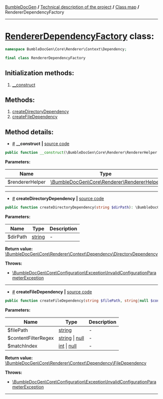<!-- {% raw %} -->
<embed> <a href="/docs/README.md">BumbleDocGen</a> <b>/</b> <a href="/docs/tech/readme.md">Technical description of the project</a> <b>/</b> <a href="/docs/tech/map.md">Class map</a> <b>/</b> RendererDependencyFactory<hr> </embed>

<h1>
    <a href="https://github.com/bumble-tech/bumble-doc-gen/blob/master/src/Core/Renderer/Context/Dependency/RendererDependencyFactory.php#L10">RendererDependencyFactory</a> class:
</h1>





```php
namespace BumbleDocGen\Core\Renderer\Context\Dependency;

final class RendererDependencyFactory
```








<h2>Initialization methods:</h2>

<ol>
<li>
    <a href="#m-construct">__construct</a>
    </li>
</ol>

<h2>Methods:</h2>

<ol>
<li>
    <a href="#mcreatedirectorydependency">createDirectoryDependency</a>
    </li>
<li>
    <a href="#mcreatefiledependency">createFileDependency</a>
    </li>
</ol>







<h2>Method details:</h2>

<div class='method_description-block'>

<ul>
<li><a name="m-construct" href="#m-construct">#</a>
 <b>__construct</b>
    <b>|</b> <a href="https://github.com/bumble-tech/bumble-doc-gen/blob/master/src/Core/Renderer/Context/Dependency/RendererDependencyFactory.php#L12">source code</a></li>
</ul>

```php
public function __construct(\BumbleDocGen\Core\Renderer\RendererHelper $rendererHelper);
```



<b>Parameters:</b>

<table>
    <thead>
    <tr>
        <th>Name</th>
        <th>Type</th>
        <th>Description</th>
    </tr>
    </thead>
    <tbody>
            <tr>
            <td>$rendererHelper</td>
            <td><a href='https://github.com/bumble-tech/bumble-doc-gen/blob/master/src/Core/Renderer/RendererHelper.php'>\BumbleDocGen\Core\Renderer\RendererHelper</a></td>
            <td>-</td>
        </tr>
        </tbody>
</table>



</div>
<hr>
<div class='method_description-block'>

<ul>
<li><a name="mcreatedirectorydependency" href="#mcreatedirectorydependency">#</a>
 <b>createDirectoryDependency</b>
    <b>|</b> <a href="https://github.com/bumble-tech/bumble-doc-gen/blob/master/src/Core/Renderer/Context/Dependency/RendererDependencyFactory.php#L31">source code</a></li>
</ul>

```php
public function createDirectoryDependency(string $dirPath): \BumbleDocGen\Core\Renderer\Context\Dependency\DirectoryDependency;
```



<b>Parameters:</b>

<table>
    <thead>
    <tr>
        <th>Name</th>
        <th>Type</th>
        <th>Description</th>
    </tr>
    </thead>
    <tbody>
            <tr>
            <td>$dirPath</td>
            <td><a href='https://www.php.net/manual/en/language.types.string.php'>string</a></td>
            <td>-</td>
        </tr>
        </tbody>
</table>

<b>Return value:</b> <a href='https://github.com/bumble-tech/bumble-doc-gen/blob/master/src/Core/Renderer/Context/Dependency/DirectoryDependency.php'>\BumbleDocGen\Core\Renderer\Context\Dependency\DirectoryDependency</a>


<b>Throws:</b>
<ul>
<li>
    <a href="/docs/tech/classes/InvalidConfigurationParameterException.md">\BumbleDocGen\Core\Configuration\Exception\InvalidConfigurationParameterException</a></li>

</ul>

</div>
<hr>
<div class='method_description-block'>

<ul>
<li><a name="mcreatefiledependency" href="#mcreatefiledependency">#</a>
 <b>createFileDependency</b>
    <b>|</b> <a href="https://github.com/bumble-tech/bumble-doc-gen/blob/master/src/Core/Renderer/Context/Dependency/RendererDependencyFactory.php#L20">source code</a></li>
</ul>

```php
public function createFileDependency(string $filePath, string|null $contentFilterRegex = NULL, int|null $matchIndex = NULL): \BumbleDocGen\Core\Renderer\Context\Dependency\FileDependency;
```



<b>Parameters:</b>

<table>
    <thead>
    <tr>
        <th>Name</th>
        <th>Type</th>
        <th>Description</th>
    </tr>
    </thead>
    <tbody>
            <tr>
            <td>$filePath</td>
            <td><a href='https://www.php.net/manual/en/language.types.string.php'>string</a></td>
            <td>-</td>
        </tr>
            <tr>
            <td>$contentFilterRegex</td>
            <td><a href='https://www.php.net/manual/en/language.types.string.php'>string</a> | <a href='https://www.php.net/manual/en/language.types.null.php'>null</a></td>
            <td>-</td>
        </tr>
            <tr>
            <td>$matchIndex</td>
            <td><a href='https://www.php.net/manual/en/language.types.integer.php'>int</a> | <a href='https://www.php.net/manual/en/language.types.null.php'>null</a></td>
            <td>-</td>
        </tr>
        </tbody>
</table>

<b>Return value:</b> <a href='https://github.com/bumble-tech/bumble-doc-gen/blob/master/src/Core/Renderer/Context/Dependency/FileDependency.php'>\BumbleDocGen\Core\Renderer\Context\Dependency\FileDependency</a>


<b>Throws:</b>
<ul>
<li>
    <a href="/docs/tech/classes/InvalidConfigurationParameterException.md">\BumbleDocGen\Core\Configuration\Exception\InvalidConfigurationParameterException</a></li>

</ul>

</div>
<hr>

<!-- {% endraw %} -->